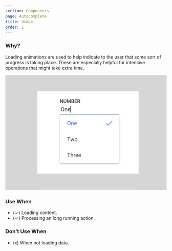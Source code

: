 ```yaml
---
section: Components
page: Autocomplete
title: Usage
order: 1
---
```


<novo-grid columns="2" align="start" gap="2rem">
<div>

### Why?

Loading animations are used to help indicate to the user that some sort of progress is taking place. These are especially helpful for intensive operations that might take extra time.

</div>

<img src="/assets/images/AutocompleteOverview.png"/>

<div>

### Use When

- (✓) Loading content.
- (✓) Processing an long running action.

</div>
<div>

### Don′t Use When

- (x) When not loading data.

</div>
</novo-grid>
